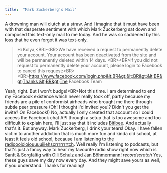 ```yaml
---
title:  "Mark Zuckerberg's Mail"
---
```


A drowning man will clutch at a straw. And I imagine that it must have been with that desperate sentiment with which Mark Zuckerberg sat down and composed this text-only mail to me today. And he was so saddened by this loss that he even forgot it was text-only.
> Hi Kolya,&lt;BR&gt;&lt;BR&gt;We have received a request to permanently delete your account.
Your account has been deactivated from the site and will be permanently deleted
within 14 days. &lt;BR&gt;&lt;BR&gt;If you did not request to permanently delete your
account, please login to Facebook to cancel this
request:&lt;BR&gt;&lt;BR&gt;https://www.facebook.com/login.php&lt;BR&gt;&lt;BR&gt;&lt;BR&gt;Thanks,&lt;BR&gt;The
Facebook Team


Yeah, right. But I won't budge!&lt;BR&gt;Not this time. I am determined to end my Facebook existence which never really took off, partly because my friends are a pile of conformist airheads who brought me there through subtle peer pressure (Oh! I thought I'd invited you!? Didn't you get the invite? On Facebook!)  No, actually I only created that account so I could access the Facebook chat API through a setup that is too awesome and too difficult to explain here, I'll just say that it includes [Bitlbee](http://bitlbee.org/). And actually that's it. But anyway. Mark Zuckerberg, I drink your tears!
Okay.
I have fallen victim to another addiction that is much more fun and kinda old school, at least it feels old school, because I am listening to [the radioooioioiouuuuiiiehscrrrrrrrtch](https://www.youtube.com/watch?v=UxSy4Gcn4z8&feature=player_detailpage&x-yt-cl=85114404&x-yt-ts=1422579428#t=25). Well really I'm listening to podcasts, but that's just a fancy way to hear my favourite radio show right now which is [Sanft & Sorgfältig with Olli Schulz and Jan Böhmermann!](http://www.radioeins.de/programm/sendungen/sanft_sorgfaeltig/index.html) *recordscratch* Yes, these guys save my day now every day. And they might save yours as well, if you understand. Thanks for reading!
